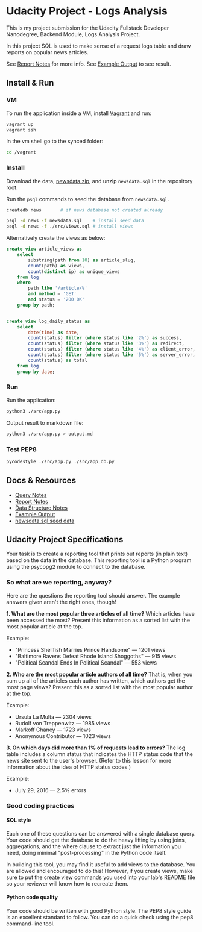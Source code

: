 # Udacity Project - Logs Analysis

This is my project submission for the Udacity Fullstack Developer Nanodegree, Backend Module, Logs Analysis Project.

In this project SQL is used to make sense of a request logs table and draw reports on popular news articles.

See [Report Notes](docs/reports.md) for more info.
See [Example Output](output.md) to see result.


## Install & Run

### VM

To run the application inside a VM, install [Vagrant]() and run:

```sh
vagrant up
vagrant ssh
```

In the vm shell go to the synced folder:

```sh
cd /vagrant
```

### Install

Download the data, [newsdata.zip](https://d17h27t6h515a5.cloudfront.net/topher/2016/August/57b5f748_newsdata/newsdata.zip), and unzip `newsdata.sql` in the repository root.

Run the `psql` commands to seed the database from `newsdata.sql`.

```sh
createdb news       # if news database not created already

psql -d news -f newsdata.sql    # install seed data
psql -d news -f ./src/views.sql # install views
```

Alternatively create the views as below:

```sql
create view article_views as
    select
        substring(path from 10) as article_slug,
        count(path) as views,
        count(distinct ip) as unique_views
    from log
    where
        path like '/article/%'
        and method = 'GET'
        and status = '200 OK'
    group by path;


create view log_daily_status as
    select
        date(time) as date,
        count(status) filter (where status like '2%') as success,
        count(status) filter (where status like '3%') as redirect,
        count(status) filter (where status like '4%') as client_error,
        count(status) filter (where status like '5%') as server_error,
        count(status) as total
    from log
    group by date;
```


### Run

Run the application:

```sh
python3 ./src/app.py
```

Output result to markdown file:

```sh
python3 ./src/app.py > output.md
```


### Test PEP8

```sh
pycodestyle ./src/app.py ./src/app_db.py
```


## Docs & Resources

 - [Query Notes](docs/queries.md)
 - [Report Notes](docs/tables.md)
 - [Data Structure Notes](docs/tables.md)
 - [Example Output](output.md)
 - [newsdata.sql seed data](https://d17h27t6h515a5.cloudfront.net/topher/2016/August/57b5f748_newsdata/newsdata.zip)



## Udacity Project Specifications

Your task is to create a reporting tool that prints out reports (in plain text) based on the data in the database. This reporting tool is a Python program using the psycopg2 module to connect to the database.

### So what are we reporting, anyway?
Here are the questions the reporting tool should answer. The example answers given aren't the right ones, though!

**1. What are the most popular three articles of all time?** Which articles have been accessed the most? Present this information as a sorted list with the most popular article at the top.

Example:

 - "Princess Shellfish Marries Prince Handsome" — 1201 views
 - "Baltimore Ravens Defeat Rhode Island Shoggoths" — 915 views
 - "Political Scandal Ends In Political Scandal" — 553 views

**2. Who are the most popular article authors of all time?** That is, when you sum up all of the articles each author has written, which authors get the most page views? Present this as a sorted list with the most popular author at the top.

Example:

 - Ursula La Multa — 2304 views
 - Rudolf von Treppenwitz — 1985 views
 - Markoff Chaney — 1723 views
 - Anonymous Contributor — 1023 views

**3. On which days did more than 1% of requests lead to errors?** The log table includes a column status that indicates the HTTP status code that the news site sent to the user's browser. (Refer to this lesson for more information about the idea of HTTP status codes.)

Example:

 - July 29, 2016 — 2.5% errors

### Good coding practices

#### SQL style

Each one of these questions can be answered with a single database query. Your code should get the database to do the heavy lifting by using joins, aggregations, and the where clause to extract just the information you need, doing minimal "post-processing" in the Python code itself.

In building this tool, you may find it useful to add views to the database. You are allowed and encouraged to do this! However, if you create views, make sure to put the create view commands you used into your lab's README file so your reviewer will know how to recreate them.

#### Python code quality

Your code should be written with good Python style. The PEP8 style guide is an excellent standard to follow. You can do a quick check using the pep8 command-line tool.